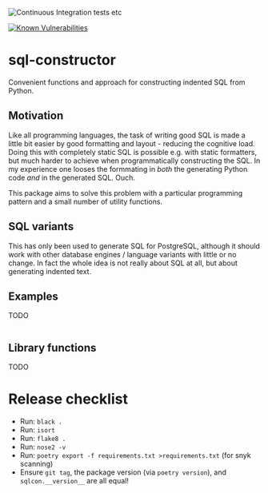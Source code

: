 ![Continuous Integration tests etc](https://github.com/tcorbettclark/sql-constructor/workflows/Continuous%20Integration%20tests%20etc/badge.svg)

[![Known Vulnerabilities](https://snyk.io/test/github/tcorbettclark/sql-constructor/badge.svg?targetFile=requirements.txt)](https://snyk.io/test/github/tcorbettclark/sql-constructor?targetFile=requirements.txt)

# sql-constructor

Convenient functions and approach for constructing indented SQL from Python.

## Motivation

Like all programming languages, the task of writing good SQL is made a little
bit easier by good formatting and layout - reducing the cognitive load. Doing
this with completely static SQL is possible e.g. with static formatters, but
much harder to achieve when programmatically constructing the SQL. In my
experience one looses the formmating in *both* the generating Python code *and*
in the generated SQL. Ouch.

This package aims to solve this problem with a particular programming pattern
and a small number of utility functions.

## SQL variants

This has only been used to generate SQL for PostgreSQL, although it should work
with other database engines / language variants with little or no change. In
fact the whole idea is not really about SQL at all, but about generating
indented text.

## Examples

TODO

```
```

## Library functions

TODO


# Release checklist

* Run: `black .`
* Run: `isort`
* Run: `flake8 .`
* Run: `nose2 -v`
* Run: `poetry export -f requirements.txt >requirements.txt` (for snyk scanning)
* Ensure `git tag`, the package version (via `poetry version`), and `sqlcon.__version__` are all equal!
